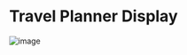 # Travel Planner Display

![image](https://github.com/user-attachments/assets/76d1d0c3-c2dd-4b07-9f2d-f3659db788b1)
